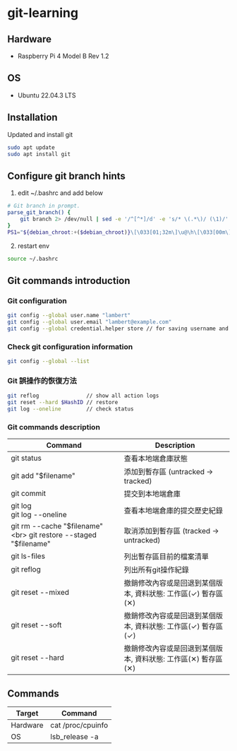 # git-learning
## Hardware
- Raspberry Pi 4 Model B Rev 1.2


## OS
- Ubuntu 22.04.3 LTS


## Installation
Updated and install git
```sh
sudo apt update
sudo apt install git
```


## Configure git branch hints
1. edit ~/.bashrc and add below
```sh
# Git branch in prompt.
parse_git_branch() {
    git branch 2> /dev/null | sed -e '/^[^*]/d' -e 's/* \(.*\)/ (\1)/'
}
PS1="${debian_chroot:+($debian_chroot)}\[\033[01;32m\]\u@\h\[\033[00m\]:\[\033[01;34m\]\w\[\033[31m\]\$(parse_git_branch)\[\033[00m\] $ "
```
2. restart env
```sh
source ~/.bashrc
```


## Git commands introduction
### Git configuration
```sh
git config --global user.name "lambert"
git config --global user.email "lambert@example.com"
git config --global credential.helper store // for saving username and password to avoid input per every time
```

### Check git configuration information
```sh
git config --global --list
```

### Git 誤操作的恢復方法
```sh
git reflog               // show all action logs
git reset --hard $HashID // restore
git log --oneline        // check status
```

### Git commands description
| Command | Description |
| ------ | ------ |
| git status | 查看本地端倉庫狀態 |
| git add "$filename" | 添加到暫存區 (untracked -> tracked) |
| git commit | 提交到本地端倉庫 |
| git log <br> git log --oneline | 查看本地端倉庫的提交歷史紀錄|
| git rm --cache "$filename" <br> git restore --staged "$filename" | 取消添加到暫存區 (tracked -> untracked) |
| git ls-files | 列出暫存區目前的檔案清單 |
| git reflog | 列出所有git操作紀錄 |
| git reset --mixed | 撤銷修改內容或是回退到某個版本, 資料狀態: 工作區(✓) 暫存區(✕) |
| git reset --soft | 撤銷修改內容或是回退到某個版本,  資料狀態: 工作區(✓) 暫存區(✓) |
| git reset --hard | 撤銷修改內容或是回退到某個版本,  資料狀態: 工作區(✕) 暫存區(✕) |


## Commands
| Target | Command |
| ------ | ------ |
| Hardware | cat /proc/cpuinfo |
| OS | lsb_release -a |
